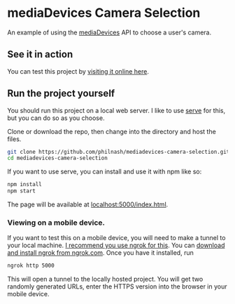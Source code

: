# mediaDevices Camera Selection

An example of using the [mediaDevices](https://developer.mozilla.org/en-US/docs/Web/API/MediaDevices) API to choose a user's camera.

## See it in action

You can test this project by [visiting it online here](https://philnash.github.io/mediadevices-camera-selection/).

## Run the project yourself

You should run this project on a local web server. I like to use [serve](https://www.npmjs.com/package/serve) for this, but you can do so as you choose.

Clone or download the repo, then change into the directory and host the files.

```bash
git clone https://github.com/philnash/mediadevices-camera-selection.git
cd mediadevices-camera-selection
```

If you want to use serve, you can install and use it with npm like so:

```bash
npm install
npm start
```

The page will be available at [localhost:5000/index.html](http://localhost:5000/index.html).

### Viewing on a mobile device.

If you want to test this on a mobile device, you will need to make a tunnel to your local machine. [I recommend you use ngrok for this](https://www.twilio.com/blog/2015/09/6-awesome-reasons-to-use-ngrok-when-testing-webhooks.html). You can [download and install ngrok from ngrok.com](https://ngrok.com/). Once you have it installed, run

```bash
ngrok http 5000
```

This will open a tunnel to the locally hosted project. You will get two randomly generated URLs, enter the HTTPS version into the browser in your mobile device.
